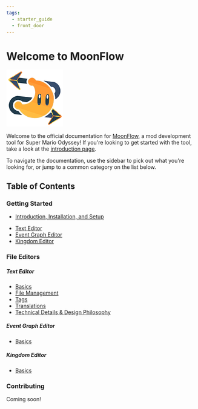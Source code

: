 ```yaml
---
tags:
  - starter_guide
  - front_door
---
```


# Welcome to MoonFlow
![MoonFlow Logo](asset/app_icon.png)

Welcome to the official documentation for [MoonFlow](https://github.com/Amethyst-szs/MoonFlow), a mod development tool for Super Mario Odyssey! If you're looking to get started with the tool, take a look at the [introduction page](introduction.md).

To navigate the documentation, use the sidebar to pick out what you're looking for, or jump to a common category on the list below.

## Table of Contents

### Getting Started
- [Introduction, Installation, and Setup](introduction.md)
* [Text Editor](text/basics_text_editor.md)
* [Event Graph Editor](events/basics_event_graph.md)
* [Kingdom Editor](basics_kingdom_editor.md)

### File Editors
##### Text Editor
* [Basics](text/basics_text_editor.md)
* [File Management](text/file_management.md)
* [Tags](text/tags.md)
* [Translations](text/translations.md)
* [Technical Details & Design Philosophy](technical.md)
##### Event Graph Editor
- [Basics](events/basics_event_graph.md)
##### Kingdom Editor
- [Basics](basics_kingdom_editor.md)

### Contributing
Coming soon!